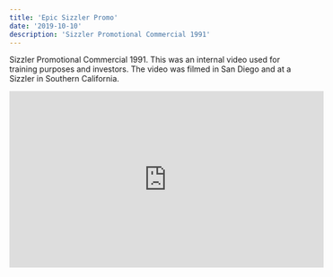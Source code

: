 ```yaml
---
title: 'Epic Sizzler Promo'
date: '2019-10-10'
description: 'Sizzler Promotional Commercial 1991'
---
```


Sizzler Promotional Commercial 1991. This was an internal video used for training purposes and investors. The video was filmed in San Diego and at a Sizzler in Southern California.

<iframe width="560" height="315" src="https://www.youtube.com/embed/E3YGtQ40Qvs" frameborder="0" allow="accelerometer; autoplay; encrypted-media; gyroscope; picture-in-picture" allowfullscreen></iframe>
